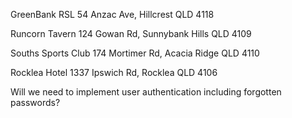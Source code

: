 GreenBank RSL
54 Anzac Ave, Hillcrest QLD 4118

Runcorn Tavern
124 Gowan Rd, Sunnybank Hills QLD 4109

Souths Sports Club
174 Mortimer Rd, Acacia Ridge QLD 4110

Rocklea Hotel
1337 Ipswich Rd, Rocklea QLD 4106


Will we need to implement user authentication including forgotten passwords?
